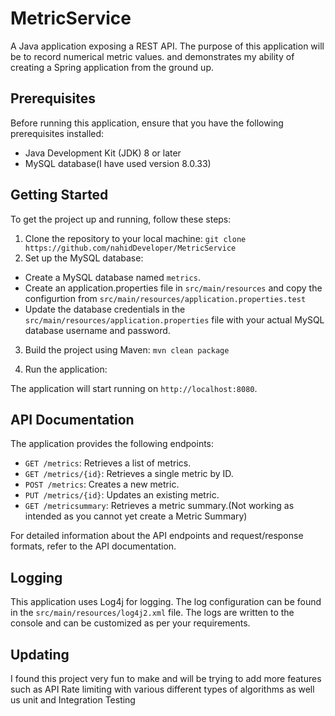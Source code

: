 # MetricService
A Java application exposing a REST API. The purpose of this application will be to record numerical metric values. and demonstrates my ability of creating a Spring application from the ground up.


## Prerequisites

Before running this application, ensure that you have the following prerequisites installed:

- Java Development Kit (JDK) 8 or later
- MySQL database(I have used version 8.0.33)

## Getting Started

To get the project up and running, follow these steps:

1. Clone the repository to your local machine: `git clone https://github.com/nahidDeveloper/MetricService`
2. Set up the MySQL database:
- Create a MySQL database named `metrics`.
- Create an application.properties file in `src/main/resources` and copy the configurtion from `src/main/resources/application.properties.test`
- Update the database credentials in the `src/main/resources/application.properties` file with your actual MySQL database username and password.

3. Build the project using Maven: `mvn clean package`

4. Run the application:

The application will start running on `http://localhost:8080`.

## API Documentation

The application provides the following endpoints:

- `GET /metrics`: Retrieves a list of metrics.
- `GET /metrics/{id}`: Retrieves a single metric by ID.
- `POST /metrics`: Creates a new metric.
- `PUT /metrics/{id}`: Updates an existing metric.
- `GET /metricsummary`: Retrieves a metric summary.(Not working as intended as you cannot yet create a Metric Summary)

For detailed information about the API endpoints and request/response formats, refer to the API documentation.

## Logging

This application uses Log4j for logging. The log configuration can be found in the `src/main/resources/log4j2.xml` file. The logs are written to the console and can be customized as per your requirements.

## Updating
I found this project very fun to make and will be trying to add more features such as API Rate limiting with various different types of algorithms as well us unit and Integration Testing
